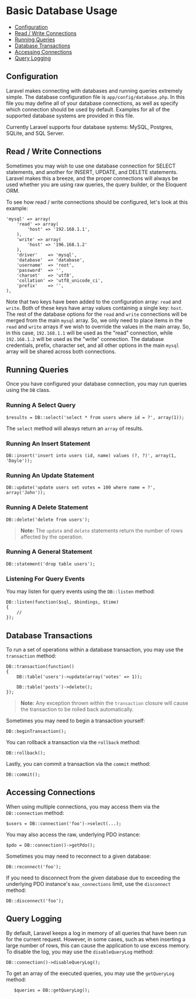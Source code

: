 # Basic Database Usage

* [Configuration](database.md#configuration)
* [Read / Write Connections](database.md#read-write-connections)
* [Running Queries](database.md#running-queries)
* [Database Transactions](database.md#database-transactions)
* [Accessing Connections](database.md#accessing-connections)
* [Query Logging](database.md#query-logging)

## Configuration

Laravel makes connecting with databases and running queries extremely simple. The database configuration file is `app/config/database.php`. In this file you may define all of your database connections, as well as specify which connection should be used by default. Examples for all of the supported database systems are provided in this file.

Currently Laravel supports four database systems: MySQL, Postgres, SQLite, and SQL Server.

## Read / Write Connections

Sometimes you may wish to use one database connection for SELECT statements, and another for INSERT, UPDATE, and DELETE statements. Laravel makes this a breeze, and the proper connections will always be used whether you are using raw queries, the query builder, or the Eloquent ORM.

To see how read / write connections should be configured, let's look at this example:

```text
'mysql' => array(
    'read' => array(
        'host' => '192.168.1.1',
    ),
    'write' => array(
        'host' => '196.168.1.2'
    ),
    'driver'    => 'mysql',
    'database'  => 'database',
    'username'  => 'root',
    'password'  => '',
    'charset'   => 'utf8',
    'collation' => 'utf8_unicode_ci',
    'prefix'    => '',
),
```

Note that two keys have been added to the configuration array: `read` and `write`. Both of these keys have array values containing a single key: `host`. The rest of the database options for the `read` and `write` connections will be merged from the main `mysql` array. So, we only need to place items in the `read` and `write` arrays if we wish to override the values in the main array. So, in this case, `192.168.1.1` will be used as the "read" connection, while `192.168.1.2` will be used as the "write" connection. The database credentials, prefix, character set, and all other options in the main `mysql` array will be shared across both connections.

## Running Queries

Once you have configured your database connection, you may run queries using the `DB` class.

### Running A Select Query

```text
$results = DB::select('select * from users where id = ?', array(1));
```

The `select` method will always return an `array` of results.

### Running An Insert Statement

```text
DB::insert('insert into users (id, name) values (?, ?)', array(1, 'Dayle'));
```

### Running An Update Statement

```text
DB::update('update users set votes = 100 where name = ?', array('John'));
```

### Running A Delete Statement

```text
DB::delete('delete from users');
```

> **Note:** The `update` and `delete` statements return the number of rows affected by the operation.

### Running A General Statement

```text
DB::statement('drop table users');
```

### Listening For Query Events

You may listen for query events using the `DB::listen` method:

```text
DB::listen(function($sql, $bindings, $time)
{
    //
});
```

## Database Transactions

To run a set of operations within a database transaction, you may use the `transaction` method:

```text
DB::transaction(function()
{
    DB::table('users')->update(array('votes' => 1));

    DB::table('posts')->delete();
});
```

> **Note:** Any exception thrown within the `transaction` closure will cause the transaction to be rolled back automatically.

Sometimes you may need to begin a transaction yourself:

```text
DB::beginTransaction();
```

You can rollback a transaction via the `rollback` method:

```text
DB::rollback();
```

Lastly, you can commit a transaction via the `commit` method:

```text
DB::commit();
```

## Accessing Connections

When using multiple connections, you may access them via the `DB::connection` method:

```text
$users = DB::connection('foo')->select(...);
```

You may also access the raw, underlying PDO instance:

```text
$pdo = DB::connection()->getPdo();
```

Sometimes you may need to reconnect to a given database:

```text
DB::reconnect('foo');
```

If you need to disconnect from the given database due to exceeding the underlying PDO instance's `max_connections` limit, use the `disconnect` method:

```text
DB::disconnect('foo');
```

## Query Logging

By default, Laravel keeps a log in memory of all queries that have been run for the current request. However, in some cases, such as when inserting a large number of rows, this can cause the application to use excess memory. To disable the log, you may use the `disableQueryLog` method:

```text
DB::connection()->disableQueryLog();
```

To get an array of the executed queries, you may use the `getQueryLog` method:

```text
   $queries = DB::getQueryLog();
```

